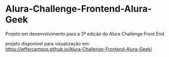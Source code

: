 # Alura-Challenge-Frontend-Alura-Geek
Projeto em desenvolvimento para a 3ª edição do Alura Challenge Front End

projeto disponível para visualização em: https://jeffercampos.github.io/Alura-Challenge-Frontend-Alura-Geek/
